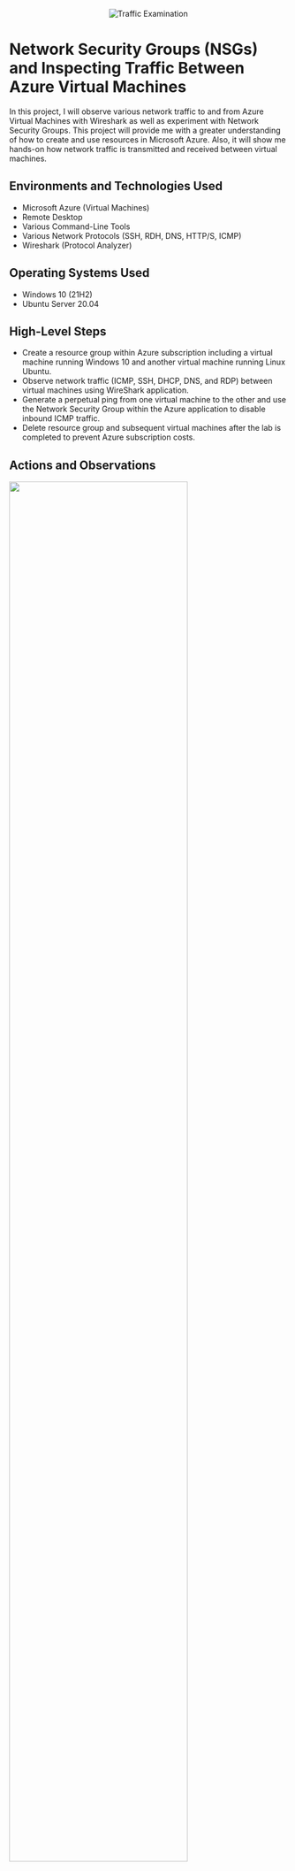 <p align="center">
<img src="https://i.imgur.com/Ua7udoS.png" alt="Traffic Examination"/>
</p>

<h1> Network Security Groups (NSGs) and Inspecting Traffic Between Azure Virtual Machines </h1>
In this project, I will observe various network traffic to and from Azure Virtual Machines with Wireshark as well as experiment with Network Security Groups. This project will provide me with a greater understanding of how to create and use resources in Microsoft Azure. Also, it will show me hands-on how network traffic is transmitted and received between virtual machines. <br />


<h2>Environments and Technologies Used</h2>

- Microsoft Azure (Virtual Machines)
- Remote Desktop
- Various Command-Line Tools
- Various Network Protocols (SSH, RDH, DNS, HTTP/S, ICMP)
- Wireshark (Protocol Analyzer)

<h2>Operating Systems Used </h2>

- Windows 10 (21H2)
- Ubuntu Server 20.04

<h2>High-Level Steps</h2>

- Create a resource group within Azure subscription including a virtual machine running Windows 10 and another virtual machine running Linux Ubuntu.
- Observe network traffic (ICMP, SSH, DHCP, DNS, and RDP) between virtual machines using WireShark application.
- Generate a perpetual ping from one virtual machine to the other and use the Network Security Group within the Azure application to disable inbound ICMP traffic.
- Delete resource group and subsequent virtual machines after the lab is completed to prevent Azure subscription costs.

<h2>Actions and Observations</h2>

<p>
<img src= "https://github.com/John-Gravitt/azure-network-protocols/assets/152338722/84a70616-bac0-4daf-bdf7-e54e0ac8d377" height="80%" width="80%" />
</p>
<p>
Begin the project by navigating to Microsoft Azure, then create a resource group within the Azure subscription. Create one virtual machine operating on Windows 10 and another virtual machine operating on Linux Ubuntu. Observe that the NetworkWatcher resource group was created at the same time as the virtual machines.
<br />

<p>
<img src="https://i.imgur.com/DJmEXEB.png" height="80%" width="80%" alt="Disk Sanitization Steps"/>
</p>
<p>
Lorem ipsum dolor sit amet, consectetur adipiscing elit, sed do eiusmod tempor incididunt ut labore et dolore magna aliqua. Ut enim ad minim veniam, quis nostrud exercitation ullamco laboris nisi ut aliquip ex ea commodo consequat. Duis aute irure dolor in reprehenderit in voluptate velit esse cillum dolore eu fugiat nulla pariatur.
</p>
<br />

<p>
<img src="https://i.imgur.com/DJmEXEB.png" height="80%" width="80%" alt="Disk Sanitization Steps"/>
</p>
<p>
Lorem ipsum dolor sit amet, consectetur adipiscing elit, sed do eiusmod tempor incididunt ut labore et dolore magna aliqua. Ut enim ad minim veniam, quis nostrud exercitation ullamco laboris nisi ut aliquip ex ea commodo consequat. Duis aute irure dolor in reprehenderit in voluptate velit esse cillum dolore eu fugiat nulla pariatur.
</p>
<br />
